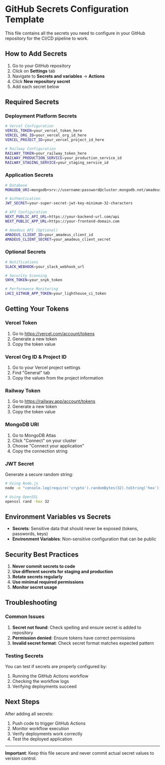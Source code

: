# GitHub Secrets Configuration Template

This file contains all the secrets you need to configure in your GitHub repository for the CI/CD pipeline to work.

## How to Add Secrets

1. Go to your GitHub repository
2. Click on **Settings** tab
3. Navigate to **Secrets and variables** → **Actions**
4. Click **New repository secret**
5. Add each secret below

## Required Secrets

### Deployment Platform Secrets

```bash
# Vercel Configuration
VERCEL_TOKEN=your_vercel_token_here
VERCEL_ORG_ID=your_vercel_org_id_here
VERCEL_PROJECT_ID=your_vercel_project_id_here

# Railway Configuration
RAILWAY_TOKEN=your_railway_token_here
RAILWAY_PRODUCTION_SERVICE=your_production_service_id
RAILWAY_STAGING_SERVICE=your_staging_service_id
```

### Application Secrets

```bash
# Database
MONGODB_URI=mongodb+srv://username:password@cluster.mongodb.net/amadeus-travel

# Authentication
JWT_SECRET=your-super-secret-jwt-key-minimum-32-characters

# API Configuration
NEXT_PUBLIC_API_URL=https://your-backend-url.com/api
NEXT_PUBLIC_APP_URL=https://your-frontend-domain.com

# Amadeus API (Optional)
AMADEUS_CLIENT_ID=your_amadeus_client_id
AMADEUS_CLIENT_SECRET=your_amadeus_client_secret
```

### Optional Secrets

```bash
# Notifications
SLACK_WEBHOOK=your_slack_webhook_url

# Security Scanning
SNYK_TOKEN=your_snyk_token

# Performance Monitoring
LHCI_GITHUB_APP_TOKEN=your_lighthouse_ci_token
```

## Getting Your Tokens

### Vercel Token
1. Go to https://vercel.com/account/tokens
2. Generate a new token
3. Copy the token value

### Vercel Org ID & Project ID
1. Go to your Vercel project settings
2. Find "General" tab
3. Copy the values from the project information

### Railway Token
1. Go to https://railway.app/account/tokens
2. Generate a new token
3. Copy the token value

### MongoDB URI
1. Go to MongoDB Atlas
2. Click "Connect" on your cluster
3. Choose "Connect your application"
4. Copy the connection string

### JWT Secret
Generate a secure random string:
```bash
# Using Node.js
node -e "console.log(require('crypto').randomBytes(32).toString('hex'))"

# Using OpenSSL
openssl rand -hex 32
```

## Environment Variables vs Secrets

- **Secrets**: Sensitive data that should never be exposed (tokens, passwords, keys)
- **Environment Variables**: Non-sensitive configuration that can be public

## Security Best Practices

1. **Never commit secrets to code**
2. **Use different secrets for staging and production**
3. **Rotate secrets regularly**
4. **Use minimal required permissions**
5. **Monitor secret usage**

## Troubleshooting

### Common Issues

1. **Secret not found**: Check spelling and ensure secret is added to repository
2. **Permission denied**: Ensure tokens have correct permissions
3. **Invalid secret format**: Check secret format matches expected pattern

### Testing Secrets

You can test if secrets are properly configured by:
1. Running the GitHub Actions workflow
2. Checking the workflow logs
3. Verifying deployments succeed

## Next Steps

After adding all secrets:
1. Push code to trigger GitHub Actions
2. Monitor workflow execution
3. Verify deployments work correctly
4. Test the deployed application

---

**Important**: Keep this file secure and never commit actual secret values to version control.
